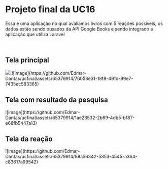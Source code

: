 <h1>Projeto final da UC16</h1>
<p>Essa é uma aplicação no qual avaliamos livros com 5 reações possiveis, os dados estão sendo puxados da API Google Books e sendo integrado a aplicação que utiliza Laravel</p><br>
<h2>Tela principal</h2>
<img src="https://github.com/Edmar-Dantas/ucfinal/assets/65379914/76053e31-18f9-491d-99e7-7435ec583365">
![image](https://github.com/Edmar-Dantas/ucfinal/assets/65379914/76053e31-18f9-491d-99e7-7435ec583365)
<h2>Tela com resultado  da pesquisa</h2>
![image](https://github.com/Edmar-Dantas/ucfinal/assets/65379914/1ae23532-2b69-4db5-b187-e68fb5447a13)
<h2>Tela da reação</h2>
![image](https://github.com/Edmar-Dantas/ucfinal/assets/65379914/89a56342-5353-4545-a364-c83617a99542)
